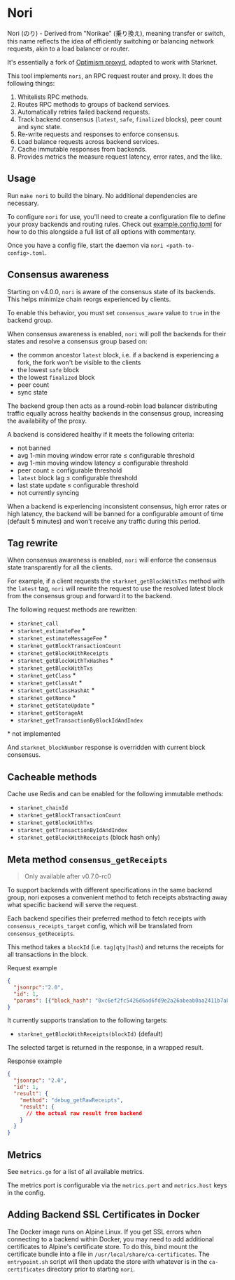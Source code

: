 # Nori

Nori (のり) - Derived from "Norikae" (乗り換え), meaning transfer or switch, this name reflects the idea of efficiently switching or balancing network requests, akin to a load balancer or router.

It's essentially a fork of [Optimism proxyd](https://github.com/ethereum-optimism/optimism/tree/develop/proxyd), adapted to work with Starknet.

This tool implements `nori`, an RPC request router and proxy. It does the following things:

1. Whitelists RPC methods.
2. Routes RPC methods to groups of backend services.
3. Automatically retries failed backend requests.
4. Track backend consensus (`latest`, `safe`, `finalized` blocks), peer count and sync state.
5. Re-write requests and responses to enforce consensus.
6. Load balance requests across backend services.
7. Cache immutable responses from backends.
8. Provides metrics the measure request latency, error rates, and the like.


## Usage

Run `make nori` to build the binary. No additional dependencies are necessary.

To configure `nori` for use, you'll need to create a configuration file to define your proxy backends and routing rules.  Check out [example.config.toml](./example.config.toml) for how to do this alongside a full list of all options with commentary.

Once you have a config file, start the daemon via `nori <path-to-config>.toml`.


## Consensus awareness

Starting on v4.0.0, `nori` is aware of the consensus state of its backends. This helps minimize chain reorgs experienced by clients.

To enable this behavior, you must set `consensus_aware` value to `true` in the backend group.

When consensus awareness is enabled, `nori` will poll the backends for their states and resolve a consensus group based on:
* the common ancestor `latest` block, i.e. if a backend is experiencing a fork, the fork won't be visible to the clients
* the lowest `safe` block
* the lowest `finalized` block
* peer count
* sync state

The backend group then acts as a round-robin load balancer distributing traffic equally across healthy backends in the consensus group, increasing the availability of the proxy.

A backend is considered healthy if it meets the following criteria:
* not banned
* avg 1-min moving window error rate ≤ configurable threshold
* avg 1-min moving window latency ≤ configurable threshold
* peer count ≥ configurable threshold
* `latest` block lag ≤ configurable threshold
* last state update ≤ configurable threshold
* not currently syncing

When a backend is experiencing inconsistent consensus, high error rates or high latency,
the backend will be banned for a configurable amount of time (default 5 minutes)
and won't receive any traffic during this period.


## Tag rewrite

When consensus awareness is enabled, `nori` will enforce the consensus state transparently for all the clients.

For example, if a client requests the `starknet_getBlockWithTxs` method with the `latest` tag,
`nori` will rewrite the request to use the resolved latest block from the consensus group
and forward it to the backend.

The following request methods are rewritten:
* `starknet_call`
* `starknet_estimateFee` *
* `starknet_estimateMessageFee` *
* `starknet_getBlockTransactionCount`
* `starknet_getBlockWithReceipts`
* `starknet_getBlockWithTxHashes` *
* `starknet_getBlockWithTxs`
* `starknet_getClass` *
* `starknet_getClassAt` *
* `starknet_getClassHashAt` *
* `starknet_getNonce` *
* `starknet_getStateUpdate` *
* `starknet_getStorageAt`
* `starknet_getTransactionByBlockIdAndIndex`

\* not implemented

And `starknet_blockNumber` response is overridden with current block consensus.


## Cacheable methods

Cache use Redis and can be enabled for the following immutable methods:

* `starknet_chainId`
* `starknet_getBlockTransactionCount`
* `starknet_getBlockWithTxs`
* `starknet_getTransactionByIdAndIndex`
* `starknet_getBlockWithReceipts` (block hash only)

## Meta method `consensus_getReceipts`
> Only available after v0.7.0-rc0

To support backends with different specifications in the same backend group,
nori exposes a convenient method to fetch receipts abstracting away
what specific backend will serve the request.

Each backend specifies their preferred method to fetch receipts with `consensus_receipts_target` config,
which will be translated from `consensus_getReceipts`.

This method takes a `blockId` (i.e. `tag|qty|hash`)
and returns the receipts for all transactions in the block.

Request example
```json
{
  "jsonrpc":"2.0",
  "id": 1,
  "params": [{"block_hash": "0xc6ef2fc5426d6ad6fd9e2a26abeab0aa2411b7ab17f30a99d3cb96aed1d1055b"}]
}
```

It currently supports translation to the following targets:
* `starknet_getBlockWithReceipts(blockId)` (default)

The selected target is returned in the response, in a wrapped result.

Response example
```json
{
  "jsonrpc": "2.0",
  "id": 1,
  "result": {
    "method": "debug_getRawReceipts",
    "result": {
      // the actual raw result from backend
    }
  }
}
```

## Metrics

See `metrics.go` for a list of all available metrics.

The metrics port is configurable via the `metrics.port` and `metrics.host` keys in the config.

## Adding Backend SSL Certificates in Docker

The Docker image runs on Alpine Linux. If you get SSL errors when connecting to a backend within Docker, you may need to add additional certificates to Alpine's certificate store. To do this, bind mount the certificate bundle into a file in `/usr/local/share/ca-certificates`. The `entrypoint.sh` script will then update the store with whatever is in the `ca-certificates` directory prior to starting `nori`.
